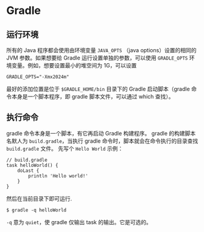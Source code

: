 # Gradle



## 运行环境

所有的 Java 程序都会使用由环境变量 `JAVA_OPTS` （java options）设置的相同的 JVM 参数。如果想要给 Gradle 运行设置单独的参数，可以使用 `GRADLE_OPTS` 环境变量。例如，想要设置最小的堆空间为 1G，可以设置

```
GRADLE_OPTS="-Xmx2024m"
```
最好的添加位置是位于 `$GRADLE_HOME/bin` 目录下的 Gradle 启动脚本（gradle 命令本身是一个脚本程序，即 gradle 脚本文件，可以通过 which 查找）。



## 执行命令

gradle 命令本身是一个脚本，有它再启动 Gradle 构建程序。 gradle 的构建脚本名默人为 `build.gradle`，当执行 gradle 命令时，脚本就会在命令执行的目录查找 `build.gradle` 文件。 先写个 `Hello World` 示例：

```
// build.gradle
task helloWorld() {
    doLast {
        println 'Hello world!'
    }
}
```

然后在当前目录下即可运行.
```
$ gradle -q helloWorld
```

`-q` 意为 `quiet`，使 gradle 仅输出 task 的输出。它是可选的。


